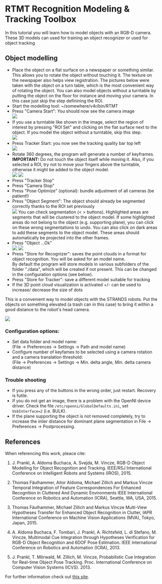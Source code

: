 # RTMT Recognition Modeling & Tracking Toolbox

In this tutorial you will learn how to model objects with an RGB-D camera. These 3D models can used for training an object recognizer or used for object tracking

## Object modelling  
* Place the object on a flat surface on a newspaper or something similar. This allows you to rotate the object without touching it. The texture on the newspaper also helps view registration. The pictures below were taken with the object on a turn table, which is the most convenient way of rotating the object. You can also model objects without a turntable by putting the object on the floor for instance and moving your camera. In this case just skip the step definining the ROI.
* Start the modelling tool: ~/somewhere/v4r/bin/RTMT
* Press "Camera Start": You should now see the camera image  
  ![](images/object-modeling-01.jpg)
* If you use a turntable like shown in the image, select the region of interest by pressing "ROI Set" and clicking on the flat surface next to the object. If you model the object without a turntable, skip this step.  
  ![](images/object-modeling-02.jpg)
* Press Tracker Start: you now see the tracking quality bar top left  
  ![](images/object-modeling-03.jpg)
* Rotate 360 degrees, the program will generate a number of keyframes.  
  **IMPORTANT:** Do not touch the object itself while moving it.  Also, if you selected a ROI, try not to move your fingers above the turntable, otherwise it might be added to the object model.  
  ![](images/object-modeling-04.jpg)
  ![](images/object-modeling-05.jpg)
* Press "Tracker Stop"
* Press "Camera Stop"
* Press "Pose Optimize" (optional): bundle adjustment of all cameras (be patient!)
* Press "Object Segment": The object should already be segmented correctly thanks to the ROI set previously  
  ![](images/object-modeling-06.jpg)
  You can check segmentation (< > buttons). Highlighted areas are segments that will be clustered to the object model. If some highlighted areas do not belong to the object (e.g. supporting plane), you can click on these wrong segmentations to undo. You can also click on dark areas to add these segments to the object model. These areas should automatically be projected into the other frames.
* Press "Object ...Ok"  
  ![](images/object-modeling-07.jpg)
  ![](images/object-modeling-08.jpg)
* Press "Store for Recognizer": saves the point clouds in a format for object recognition. You will be asked for an model name.  
  By default the program will store models in various subfolders of the folder "./data", which will be created if not present. This can be changed in the configuration options (see below).
* Press "Store for Tracker": save a different model suitable for tracking
* If the 3D point cloud visualization is activated +/- can be used to increase/ decrease the size of dots

This is a convenient way to model objects with the STRANDS robots. Put the objects on something elevated (a trash can in this case) to bring it within a good distance to the robot's head camera.

![](images/object-modeling-09.jpg)

### Configuration options:  
* Set data folder and model name:  
  (File -> Preferences -> Settings -> Path and model name)
* Configure number of keyfames to be selected using a camera rotation and a camera translation threshold:  
  (File -> Preferences -> Settings -> Min. delta angle, Min. delta camera distance)

### Trouble shooting  
* If you press any of the buttons in the wrong order, just restart. Recovery is futile.
* If you do not get an image, there is a problem with the OpenNI device driver.
Check the file `/etc/openni/GlobalDefaults.ini`, set `UsbInterface=2` (i.e. BULK).
* If the plane supporting the object is not removed completely, try to increase the inlier distance for dominant plane segmentation in File -> Preferences -> Postprocessing.

## References  
When referencing this work, pleace cite:

1. J. Prankl, A. Aldoma Buchaca, A. Svejda, M. Vincze, RGB-D Object Modelling for Object Recognition and Tracking. IEEE/RSJ International Conference on Intelligent Robots and Systems (IROS), 2015.

2. Thomas Fäulhammer, Aitor Aldoma, Michael Zillich and Markus Vincze
Temporal Integration of Feature Correspondences For Enhanced Recognition in Cluttered And Dynamic Environments
IEEE International Conference on Robotics and Automation (ICRA), Seattle, WA, USA, 2015.

3. Thomas Fäulhammer, Michael Zillich and Markus Vincze
Multi-View Hypotheses Transfer for Enhanced Object Recognition in Clutter,
IAPR International Conference on Machine Vision Applications (MVA), Tokyo, Japan, 2015.

4. A. Aldoma Buchaca, F. Tombari, J. Prankl, A. Richtsfeld, L. di Stefano, M. Vincze, Multimodal Cue Integration through Hypotheses Verification for RGB-D Object Recognition and 6DOF Pose Estimation. IEEE International Conference on Robotics and Automation (ICRA), 2013.

5. J. Prankl, T. Mörwald, M. Zillich, M. Vincze, Probabilistic Cue Integration for Real-time Object Pose Tracking. Proc. International Conference on Computer Vision Systems (ICVS). 2013.

For further information check out [this site](http://www.acin.tuwien.ac.at/forschung/v4r/software-tools/rtm).
